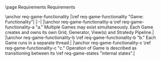 \page Requirements Requirements

\anchor req-game-functionality
|\ref req-game-functionality "Game: Functionality"|
|:-|
|\anchor req-game-functionality-a \ref req-game-functionality-a "a." Multiple Games may exist simultaneously. Each Game creates and owns its own Grid, Generator, View(s) and Stratedy Pipeline.|
|\anchor req-game-functionality-b \ref req-game-functionality-b "b." Each Game runs in a separate thread.|
|\anchor req-game-functionality-c \ref req-game-functionality-c "c." Operation of Game is described as transitioning between its \ref req-game-states "internal states".|
